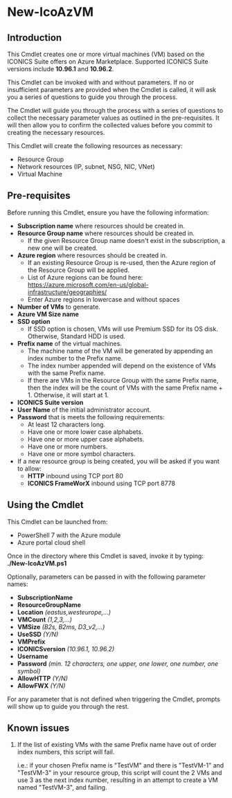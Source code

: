 # New-IcoAzVM
## Introduction  
This Cmdlet creates one or more virtual machines (VM) based on the ICONICS Suite offers on Azure Marketplace. Supported ICONICS Suite versions include **10.96.1** and **10.96.2**.  

This Cmdlet can be invoked with and without parameters. If no or insufficient parameters are provided when the Cmdlet is called, it will ask you a series of questions to guide you through the process.  

The Cmdlet will guide you through the process with a series of questions to collect the necessary parameter values as outlined in the pre-requisites. It will then allow you to confirm the collected values before you commit to creating the necessary resources.  

This Cmdlet will create the following resources as necessary:  
- Resource Group  
- Network resources (IP, subnet, NSG, NIC, VNet)  
- Virtual Machine

## Pre-requisites  
Before running this Cmdlet, ensure you have the following information:  
- **Subscription name** where resources should be created in.  
- **Resource Group name** where resources should be created in.  
    - If the given Resource Group name doesn't exist in the subscription, a new one will be created.  
- **Azure region** where resources should be created in.  
    - If an existing Resource Group is re-used, then the Azure region of the Resource Group will be applied.  
    - List of Azure regions can be found here: https://azure.microsoft.com/en-us/global-infrastructure/geographies/
    - Enter Azure regions in lowercase and without spaces
- **Number of VMs** to generate.  
- **Azure VM Size name**
- **SSD option**
    - If SSD option is chosen, VMs will use Premium SSD for its OS disk. Otherwise, Standard HDD is used.
- **Prefix name** of the virtual machines.  
    - The machine name of the VM will be generated by appending an index number to the Prefix name.  
    - The index number appended will depend on the existence of VMs with the same Prefix name.  
    - If there are VMs in the Resource Group with the same Prefix name, then the index will be the count of VMs with the same Prefix name + 1. Otherwise, it will start at 1.  
- **ICONICS Suite version**
- **User Name** of the initial administrator account.  
- **Password** that is meets the following requirements:  
    - At least 12 characters long.
    - Have one or more lower case alphabets.  
    - Have one or more upper case alphabets.  
    - Have one or more numbers.  
    - Have one or more symbol characters. 
- If a new resource group is being created, you will be asked if you want to allow:  
    - **HTTP** inbound using TCP port 80  
    - **ICONICS FrameWorX** inbound using TCP port 8778  

## Using the Cmdlet  
This Cmdlet can be launched from:  
- PowerShell 7 with the Azure module
- Azure portal cloud shell  

Once in the directory where this Cmdlet is saved, invoke it by typing: **./New-IcoAzVM.ps1**  

Optionally, parameters can be passed in with the following parameter names:
- **SubscriptionName**
- **ResourceGroupName**
- **Location** *(eastus,westeurope,...)*
- **VMCount** *(1,2,3,...)*
- **VMSize** *(B2s, B2ms, D3_v2,...)*
- **UseSSD** *(Y/N)*
- **VMPrefix**
- **ICONICSversion** *(10.96.1, 10.96.2)*
- **Username**
- **Password** *(min. 12 characters, one upper, one lower, one number, one symbol)*
- **AllowHTTP** *(Y/N)*
- **AllowFWX** *(Y/N)*

For any parameter that is not defined when triggering the Cmdlet, prompts will show up to guide you through the rest.  

## Known issues  
1. If the list of existing VMs with the same Prefix name have out of order index numbers, this script will fail.  
        
    i.e.: if your chosen Prefix name is "TestVM" and there is "TestVM-1" and "TestVM-3" in your resource group, this script will count the 2 VMs and use 3 as the next index number, resulting in an attempt to create a VM named "TestVM-3", and failing.
